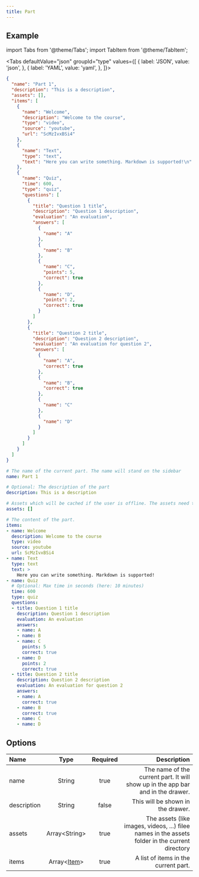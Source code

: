 ```yaml
---
title: Part
---
```


## Example
import Tabs from '@theme/Tabs';
import TabItem from '@theme/TabItem';

<Tabs defaultValue="json" groupId="type" values={[
  { label: 'JSON', value: 'json', },
  { label: 'YAML', value: 'yaml', },
]}>
<TabItem value="json">

```json title="<course>/<part>/config.json"
{
  "name": "Part 1",
  "description": "This is a description",
  "assets": [],
  "items": [
    {
      "name": "Welcome",
      "description": "Welcome to the course",
      "type": "video",
      "source": "youtube",
      "url": "ScMzIvxBSi4"
    },
    {
      "name": "Text",
      "type": "text",
      "text": "Here you can write something. Markdown is supported!\n"
    },
    {
      "name": "Quiz",
      "time": 600,
      "type": "quiz",
      "questions": [
        {
          "title": "Question 1 title",
          "description": "Question 1 description",
          "evaluation": "An evaluation",
          "answers": [
            {
              "name": "A"
            },
            {
              "name": "B"
            },
            {
              "name": "C",
              "points": 5,
              "correct": true
            },
            {
              "name": "D",
              "points": 2,
              "correct": true
            }
          ]
        },
        {
          "title": "Question 2 title",
          "description": "Question 2 description",
          "evaluation": "An evaluation for question 2",
          "answers": [
            {
              "name": "A",
              "correct": true
            },
            {
              "name": "B",
              "correct": true
            },
            {
              "name": "C"
            },
            {
              "name": "D"
            }
          ]
        }
      ]
    }
  ]
}
```

</TabItem>
<TabItem value="yaml">

```yaml title="<course>/<part>/config.yml"
# The name of the current part. The name will stand on the sidebar
name: Part 1

# Optional: The description of the part
description: This is a description

# Assets which will be cached if the user is offline. The assets need to be in the asset directory
assets: []

# The content of the part.
items:
- name: Welcome
  description: Welcome to the course
  type: video
  source: youtube
  url: ScMzIvxBSi4
- name: Text
  type: text
  text: >
    Here you can write something. Markdown is supported!
- name: Quiz
  # Optional: Max time in seconds (here: 10 minutes)
  time: 600
  type: quiz
  questions:
  - title: Question 1 title
    description: Question 1 description
    evaluation: An evaluation
    answers:
    - name: A
    - name: B
    - name: C
      points: 5
      correct: true
    - name: D
      points: 2
      correct: true
  - title: Question 2 title
    description: Question 2 description
    evaluation: An evaluation for question 2
    answers:
    - name: A
      correct: true
    - name: B
      correct: true
    - name: C
    - name: D
```

</TabItem>
</Tabs>

## Options

| Name        |             Type              | Required |                                                                                     Description |
| :---------- | :---------------------------: | :------: | ----------------------------------------------------------------------------------------------: |
| name        |            String             |   true   |                 The name of the current part. It will show up in the app bar and in the drawer. |
| description |            String             |  false   |                                                               This will be shown in the drawer. |
| assets      |        Array<String\>         |   true   | The assets (like images, videos, ...) filee names in the assets folder in the current directory |
| items       | Array<[Item](item/overview)\> |   true   |                                                            A list of items in the current part. |
